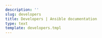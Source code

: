 ```yaml
---
description: ''
slug: developers
title: Developers | Ansible documentation
type: text
template: developers.tmpl
---
```

